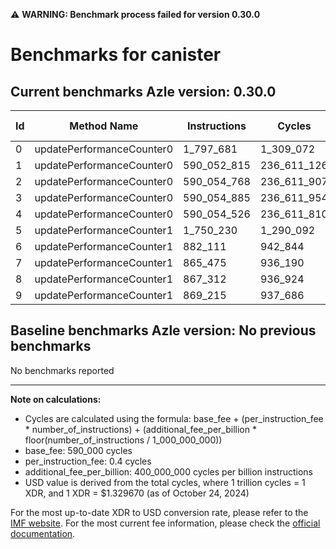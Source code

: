 ⚠️ **WARNING: Benchmark process failed for version 0.30.0**

# Benchmarks for canister

## Current benchmarks Azle version: 0.30.0

| Id  | Method Name               | Instructions | Cycles      | USD           | USD/Million Calls |
| --- | ------------------------- | ------------ | ----------- | ------------- | ----------------- |
| 0   | updatePerformanceCounter0 | 1_797_681    | 1_309_072   | $0.0000017406 | $1.74             |
| 1   | updatePerformanceCounter0 | 590_052_815  | 236_611_126 | $0.0003146147 | $314.61           |
| 2   | updatePerformanceCounter0 | 590_054_768  | 236_611_907 | $0.0003146158 | $314.61           |
| 3   | updatePerformanceCounter0 | 590_054_885  | 236_611_954 | $0.0003146158 | $314.61           |
| 4   | updatePerformanceCounter0 | 590_054_526  | 236_611_810 | $0.0003146156 | $314.61           |
| 5   | updatePerformanceCounter1 | 1_750_230    | 1_290_092   | $0.0000017154 | $1.71             |
| 6   | updatePerformanceCounter1 | 882_111      | 942_844     | $0.0000012537 | $1.25             |
| 7   | updatePerformanceCounter1 | 865_475      | 936_190     | $0.0000012448 | $1.24             |
| 8   | updatePerformanceCounter1 | 867_312      | 936_924     | $0.0000012458 | $1.24             |
| 9   | updatePerformanceCounter1 | 869_215      | 937_686     | $0.0000012468 | $1.24             |

## Baseline benchmarks Azle version: No previous benchmarks

No benchmarks reported

---

**Note on calculations:**

- Cycles are calculated using the formula: base_fee + (per_instruction_fee \* number_of_instructions) + (additional_fee_per_billion \* floor(number_of_instructions / 1_000_000_000))
- base_fee: 590_000 cycles
- per_instruction_fee: 0.4 cycles
- additional_fee_per_billion: 400_000_000 cycles per billion instructions
- USD value is derived from the total cycles, where 1 trillion cycles = 1 XDR, and 1 XDR = $1.329670 (as of October 24, 2024)

For the most up-to-date XDR to USD conversion rate, please refer to the [IMF website](https://www.imf.org/external/np/fin/data/rms_sdrv.aspx).
For the most current fee information, please check the [official documentation](https://internetcomputer.org/docs/current/developer-docs/gas-cost#execution).
